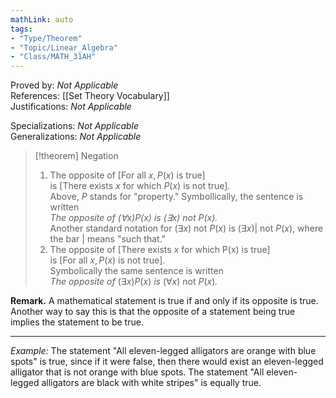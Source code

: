 ```yaml
---
mathLink: auto
tags:
- "Type/Theorem"
- "Topic/Linear_Algebra"
- "Class/MATH_31AH"
---
```

Proved by: <i>Not Applicable</i>  
References: [[Set Theory Vocabulary]]  
Justifications: <i>Not Applicable</i>  

Specializations: <i>Not Applicable</i>  
Generalizations: <i>Not Applicable</i>  

> [!theorem] Negation
> 1. The opposite of \[For all $x,P(x)$ is true\]  
> is \[There exists $x$ for which $P(x)$ is not true\].  
> Above, $P$ stands for "property." Symbollically, the sentence is written  
> _The opposite of _$(\forall x)P(x)$ _is_ $(\exists x)\text{ not }P(x)$_._  
> Another standard notation for $(\exists x)\text{ not }P(x)$ is $(\exists x)|\text{ not } P(x)$, where the bar | means "such that."  
> 2. The opposite of \[There exists $x$ for which P(x) is true\]  
> is \[For all $x,P(x)$ is not true\].  
> Symbolically the same sentence is written  
> _The opposite of_ $(\exists x)P(x)$ _is_ $(\forall x)\text{ not }P(x)$_._  

**Remark.** A mathematical statement is true if and only if its opposite is true. 
Another way to say this is that the opposite of a statement being true implies the statement to be true.

---

*Example:* The statement "All eleven-legged alligators are orange with blue spots" is true, since if it were false, then there would exist an eleven-legged alligator that is not orange with blue spots.
The statement "All eleven-legged alligators are black with white stripes" is equally true.